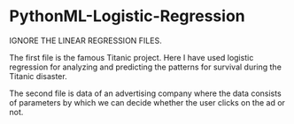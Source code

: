 # PythonML-Logistic-Regression
IGNORE THE LINEAR REGRESSION FILES.

The first file is the famous Titanic project. Here I have used logistic regression for analyzing and predicting the patterns for survival during the Titanic disaster.

The second file is data of an advertising company where the data consists of parameters by which we can decide whether the user clicks on the ad or not.
